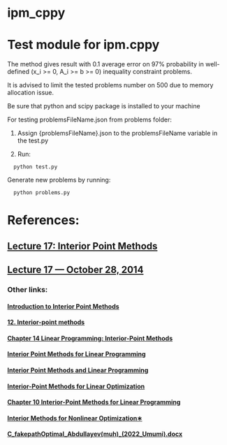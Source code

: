 # ipm_cppy
# Test module for ipm.cppy

The method gives result with 0.1 average error on 97% probability in well-defined (x_i >= 0, A_i >= b >= 0) inequality constraint problems.

It is advised to limit the tested problems number on 500 due to memory allocation issue.

Be sure that python and scipy package is installed to your machine

For testing problemsFileName.json from problems folder:

  1. Assign {problemsFileName}.json to the problemsFileName variable in the test.py
    
  2. Run:
  ```
    python test.py
  ```
Generate new problems by running:
  ```
    python problems.py
  ```

# References:
## [Lecture 17: Interior Point Methods](https://www.cs.princeton.edu/courses/archive/fall18/cos521/Lectures/lec17.pdf)
## [Lecture 17 — October 28, 2014](http://people.seas.harvard.edu/~cs224/fall14/lec/lec17.pdf)

### Other links:
#### [Introduction to Interior Point Methods](https://www.tu-ilmenau.de/fileadmin/Bereiche/IA/prozessoptimierung/vorlesungsskripte/abebe_geletu/IPM_Slides.pdf)
#### [12. Interior-point methods](https://web.stanford.edu/class/ee364a/lectures/barrier.pdf)
#### [Chapter 14 Linear Programming: Interior-Point Methods](https://pages.cs.wisc.edu/~swright/726/handouts/ip_h.pdf)
#### [Interior Point Methods for Linear Programming](https://www.maths.ed.ac.uk/hall/NATCOR_2014/IPMforLP.pdf)
#### [Interior Point Methods and Linear Programming](https://faculty.ksu.edu.sa/sites/default/files/Interior%20Point%20Methods%20and%20Linear%20Programming.pdf)
#### [Interior-Point Methods for Linear Optimization](http://s3.amazonaws.com/mitsloan-php/wp-faculty/sites/30/2016/12/15031751/Interior-Point-Methods-for-Linear-Optimization.pdf)
#### [Chapter 10 Interior-Point Methods for Linear Programming](https://people.inf.ethz.ch/fukudak/lect/opt2011/aopt11note4.pdf)
#### [Interior Methods for Nonlinear Optimization∗](https://people.kth.se/~andersf/doc/sirev41494.pdf)
#### [C_fakepathOptimal_Abdullayev(muh)_(2022_Umumi).docx](http://lms.adnsu.az/adnsuEducation/upl?neuron=932FC97AD7D41A63484CAB8B43699CEF&action=downloadDocument&fileId=1493847)
